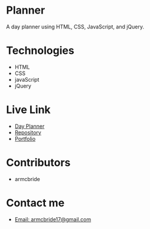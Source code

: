 # Planner
A day planner using HTML, CSS, JavaScript, and jQuery.

# Technologies
- HTML
- CSS
- javaScript
- jQuery

# Live Link
- <a href= "https://armcbride.github.io/planner/develop/index.html" target= "blank"> Day Planner </a>
- <a href= "https://github.com/armcbride/planner" target= "blank"> Repository </a>
- <a href= "https://armcbride.github.io/portfolio/about.html" target= "blank"> Portfolio </a>
# Contributors

- armcbride

# Contact me

- <a href="mailto:armcbride17@gmail.com">Email: armcbride17@gmail.com</a>  

